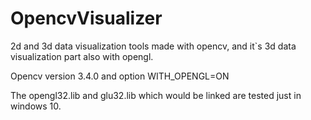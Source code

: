 # OpencvVisualizer
2d and 3d data visualization tools made with opencv, and it`s 3d data visualization part also with opengl. 

Opencv version 3.4.0 and option WITH_OPENGL=ON

The opengl32.lib and glu32.lib which would be linked are tested just in windows 10.